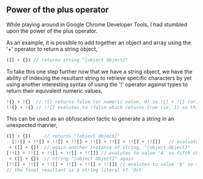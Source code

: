 ## Power of the plus operator ##
While playing around in Google Chrome Developer Tools, I had stumbled upon 
the power of the plus operator.

As an example, it is possible to add together an object and array using the '+' operator to return a string object,

```javascript
([] + {}) // returns string "[object Object]"
```

To take this one step further now that we have a string object, we have the ability
of indexing the resultant string to retrieve specific characters by yet using another interesting
syntax of using the '!' operator against types to return their equivalent numeric values,

```javascript
!{} + !{}  // !{} returns false (or numeric value, 0) so !{} + !{} (or, 0 + 0) will result in the value of 0
!!{} + !{} // !!{} evalutes to !false which returns true (ie, 1) so this will result in 1 + 0 or the value of 1
```

This can be used as an obfuscation tactic to generate a string in an unexpected manner,

```javascript
([] + {})     // returns "[object Object]"
  [!![] + !![] + !![] + !![] + !![] + !![] + !![] + !![]]   // evaluates to value '8' so ninth character in string (ie, 'O')
 + ([] + {})  // again another instance of string, "[object Object]"
[!![] + !![] + !![] + !![] + !![]] // evalutes to value '4' so fifth character into string (ie 'c')
 + ([] + {})  // string "[object Object]" again
[!![] + !![] + !![] + !![] + !![] + !![]] // evalutes to value '6' so seventh character (ie, 't')
// the final resultant is a string literal of 'Oct'`